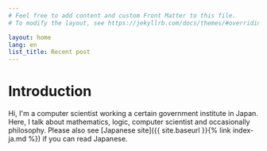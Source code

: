 ```yaml
---
# Feel free to add content and custom Front Matter to this file.
# To modify the layout, see https://jekyllrb.com/docs/themes/#overriding-theme-defaults

layout: home
lang: en
list_title: Recent post
---
```


# Introduction

Hi, I'm a computer scientist working a certain government institute in Japan.
Here, I talk about mathematics, logic, computer scientist and occasionally philosophy.
Please also see [Japanese site]({{ site.baseurl }}{% link index-ja.md %}) if you can read Japanese.
